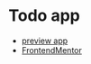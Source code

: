# Todo app

-   [preview app](https://todo.hamletideas.com/)
-   [FrontendMentor](https://www.frontendmentor.io/challenges/todo-app-Su1_KokOW)
